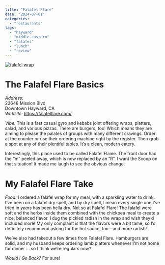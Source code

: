 ```yaml
---
title: "Falafel Flare"
date: "2024-07-01"
categories:
  - "restaurants"
tags:
  - "hayward"
  - "middle-eastern"
  - "falafel"
  - "lunch"
  - "review"
---
```


[![falafel wrap](http://s3.amazonaws.com/thegourmez-wpmedia/2024/07/falafel-flare-sized-1.jpg)](http://s3.amazonaws.com/thegourmez-wpmedia/2024/07/falafel-flare-sized-1.jpg)

# The Falafel Flare Basics

*Address:*\
22648 Mission Blvd\
Downtown Hayward, CA\
*Website:* <https://falafelflare.com/>

*Vibe:* This is a fast casual gyro and kebabs joint offering wraps, platters, salad, and various pizzas. There are burgers, too! Which means they are aiming to please the palates of groups with many different cravings. Order at the counter or use their ordering machine right by the register. Then grab a spot at any of their plentiful tables. It’s a clean, modern eatery.

Interestingly, this place used to be called Falafel Flame. The front door had the “m” peeled away, which is now replaced by an “R”. I want the Scoop on that situation! It made me laugh to see the obvious change.

# My Falafel Flare Take

*Food:* I ordered a falafel wrap for my meal, with a sparkling water to drink. I’ve been on a falafel dry spell, and by dry spell, I mean every single one I’ve tried in *years* has been hella dry. Not so at Falafel Flare! The falafel were soft and the herbs inside them combined with the chickpea meal to create a nice, balanced flavor. I dug the pickled radish in the wrap and wish they’d included more! My only complaint is that the flavors were a bit tame, so I’d definitely recommend asking for the hot sauce, too—and more radish!

We’ve also had takeout a few times from Falafel Flare. Hamburgers are solid, and my husband keeps ordering lamb platters whenever I'm not home for dinner ... so I think we’re regulars now?

*Would I Go Back?* For sure!

